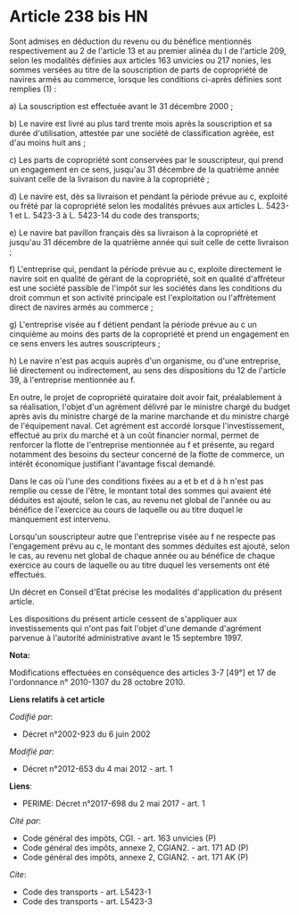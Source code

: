 # Article 238 bis HN

Sont admises en déduction du revenu ou du bénéfice mentionnés respectivement au 2 de l'article 13 et au premier alinéa du I
de l'article 209, selon les modalités définies aux articles 163 unvicies ou 217 nonies, les sommes versées au titre de la
souscription de parts de copropriété de navires armés au commerce, lorsque les conditions ci-après définies sont remplies
(1) : 

a) La souscription est effectuée avant le 31 décembre 2000 ; 

b) Le navire est livré au plus tard trente mois après la souscription et sa durée d'utilisation, attestée par une société de
classification agréée, est d'au moins huit ans ; 

c) Les parts de copropriété sont conservées par le souscripteur, qui prend un engagement en ce sens, jusqu'au 31 décembre de
la quatrième année suivant celle de la livraison du navire à la copropriété ; 

d) Le navire est, dès sa livraison et pendant la période prévue au c, exploité ou frété par la copropriété selon les
modalités prévues aux articles L. 5423-1 et L. 5423-3 à L. 5423-14 du code des transports; 

e) Le navire bat pavillon français dès sa livraison à la copropriété et jusqu'au 31 décembre de la quatrième année qui suit
celle de cette livraison ; 

f) L'entreprise qui, pendant la période prévue au c, exploite directement le navire soit en qualité de gérant de la
copropriété, soit en qualité d'affréteur est une société passible de l'impôt sur les sociétés dans les conditions du droit
commun et son activité principale est l'exploitation ou l'affrètement direct de navires armés au commerce ; 

g) L'entreprise visée au f détient pendant la période prévue au c un cinquième au moins des parts de la copropriété et prend
un engagement en ce sens envers les autres souscripteurs ; 

h) Le navire n'est pas acquis auprès d'un organisme, ou d'une entreprise, lié directement ou indirectement, au sens des
dispositions du 12 de l'article 39, à l'entreprise mentionnée au f. 

En outre, le projet de copropriété quirataire doit avoir fait, préalablement à sa réalisation, l'objet d'un agrément délivré
par le ministre chargé du budget après avis du ministre chargé de la marine marchande et du ministre chargé de l'équipement
naval. Cet agrément est accordé lorsque l'investissement, effectué au prix du marché et à un coût financier normal, permet de
renforcer la flotte de l'entreprise mentionnée au f et présente, au regard notamment des besoins du secteur concerné de la
flotte de commerce, un intérêt économique justifiant l'avantage fiscal demandé. 

Dans le cas où l'une des conditions fixées au a et b et d à h n'est pas remplie ou cesse de l'être, le montant total des
sommes qui avaient été déduites est ajouté, selon le cas, au revenu net global de l'année ou au bénéfice de l'exercice au
cours de laquelle ou au titre duquel le manquement est intervenu. 

Lorsqu'un souscripteur autre que l'entreprise visée au f ne respecte pas l'engagement prévu au c, le montant des sommes
déduites est ajouté, selon le cas, au revenu net global de chaque année ou au bénéfice de chaque exercice au cours de
laquelle ou au titre duquel les versements ont été effectués. 

Un décret en Conseil d'Etat précise les modalités d'application du présent article. 

Les dispositions du présent article cessent de s'appliquer aux investissements qui n'ont pas fait l'objet d'une demande
d'agrément parvenue à l'autorité administrative avant le 15 septembre 1997.

**Nota:**

Modifications effectuées en conséquence des articles 3-7 [49°] et 17 de l'ordonnance n° 2010-1307 du 28 octobre 2010.

**Liens relatifs à cet article**

_Codifié par_:

  - Décret n°2002-923 du 6 juin 2002

_Modifié par_:

  - Décret n°2012-653 du 4 mai 2012 - art. 1

**Liens**:

  - PERIME: Décret n°2017-698 du 2 mai 2017 - art. 1

_Cité par_:

  - Code général des impôts, CGI. - art. 163 unvicies (P)
  - Code général des impôts, annexe 2, CGIAN2. - art. 171 AD (P)
  - Code général des impôts, annexe 2, CGIAN2. - art. 171 AK (P)

_Cite_:

  - Code des transports - art. L5423-1
  - Code des transports - art. L5423-3
